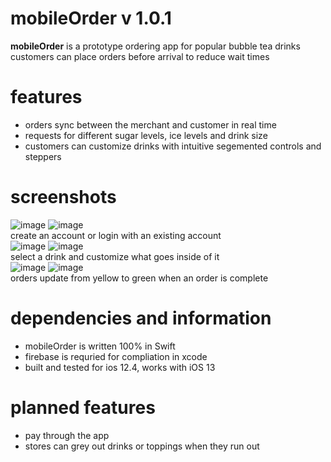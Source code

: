 # mobileOrder v 1.0.1  
**mobileOrder** is a prototype ordering app for popular bubble tea drinks  
customers can place orders before arrival to reduce wait times

# features
* orders sync between the merchant and customer in real time
* requests for different sugar levels, ice levels and drink size
* customers can customize drinks with intuitive segemented controls and steppers

# screenshots
![image](https://files.rafferli.com/mobileOrderMedia/loginScreen.png)
![image](https://files.rafferli.com/mobileOrderMedia/placeOrder.png)  
create an account or login with an existing account  
![image](https://files.rafferli.com/mobileOrderMedia/drinkSelection.png)
![image](https://files.rafferli.com/mobileOrderMedia/modifierSelection.png)  
select a drink and customize what goes inside of it  
![image](https://files.rafferli.com/mobileOrderMedia/statusDrink.png)
![image](https://files.rafferli.com/mobileOrderMedia/confirmOrder.png)  
orders update from yellow to green when an order is complete  

# dependencies and information
* mobileOrder is written 100% in Swift
* firebase is requried for compliation in xcode
* built and tested for ios 12.4, works with iOS 13

# planned features
* pay through the app
* stores can grey out drinks or toppings when they run out
